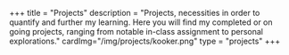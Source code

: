 +++
title = "Projects"
description = "Projects, necessities in order to quantify and further my learning. Here you will find my completed or on going projects, ranging from notable in-class assignment to personal explorations."
cardImg="/img/projects/kooker.png"
type = "projects"
+++
